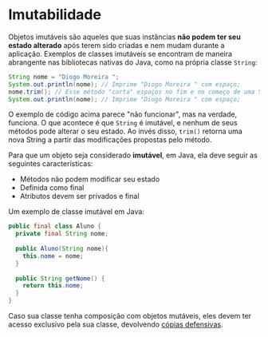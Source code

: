 # Imutabilidade

Objetos imutáveis são aqueles que suas instâncias **não podem ter seu estado alterado** após terem sido criadas e nem mudam durante a aplicação. Exemplos de classes imutáveis se encontram de maneira abrangente nas bibliotecas nativas do Java, como na própria classe `String`:

```java
String nome = "Diogo Moreira ";
System.out.println(nome); // Imprime "Diogo Moreira " com espaço;
nome.trim(); // Esse método "corta" espaços no fim e no começo de uma String
System.out.println(nome); // Imprime "Diogo Moreira " com espaço;
```

O exemplo de código acima parece "não funcionar", mas na verdade, funciona. O que acontece é que `String` é imutável, e nenhum de seus métodos pode alterar o seu estado. Ao invés disso, `trim()` retorna uma nova String a partir das modificações propostas pelo método.

Para que um objeto seja considerado **imutável**, em Java, ela deve seguir as seguintes características:

* Métodos não podem modificar seu estado
* Definida como final
* Atributos devem ser privados e final

Um exemplo de classe imutável em Java:

```java
public final class Aluno {
  private final String nome;
  
  public Aluno(String nome){
    this.nome = nome;
  }
  
  public String getNome() {
    return this.nome;
  }
}
```

Caso sua classe tenha composição com objetos mutáveis, eles devem ter acesso exclusivo pela sua classe, devolvendo [cópias defensivas](http://www.javapractices.com/topic/TopicAction.do?Id=15).





